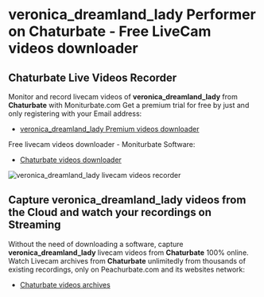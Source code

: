 # veronica_dreamland_lady Performer on Chaturbate - Free LiveCam videos downloader

## Chaturbate Live Videos Recorder

Monitor and record livecam videos of **veronica_dreamland_lady** from **Chaturbate** with Moniturbate.com
Get a premium trial for free by just and only registering with your Email address:
* [veronica_dreamland_lady Premium videos downloader](https://moniturbate.com/request-demo-licence-key.html)

Free livecam videos downloader - Moniturbate Software:
* [Chaturbate videos downloader](https://moniturbate.com/moniturbate-download-software.html)

![veronica_dreamland_lady livecam videos recorder](https://peachurnet.com/templates/moniturbate-software.png)


## Capture veronica_dreamland_lady videos from the Cloud and watch your recordings on Streaming

Without the need of downloading a software, capture **veronica_dreamland_lady** livecam videos from **Chaturbate** 100% online.
Watch Livecam archives from **Chaturbate** unlimitedly from thousands of existing recordings, only on Peachurbate.com and its websites network:
* [Chaturbate videos archives](https://peachurnet.com/)